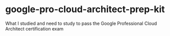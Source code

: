 # google-pro-cloud-architect-prep-kit
What I studied and need to study to pass the Google Professional Cloud Architect certification exam
